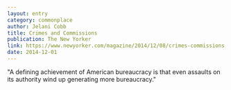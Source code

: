 ```yaml
---
layout: entry
category: commonplace
author: Jelani Cobb
title: Crimes and Commissions
publication: The New Yorker
link: https://www.newyorker.com/magazine/2014/12/08/crimes-commissions
date: 2014-12-01
---
```


"A defining achievement of American bureaucracy is that even assaults on its authority wind up generating more bureaucracy."